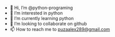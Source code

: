 - 👋 Hi, I’m @python-programing
- 👀 I’m interested in python
- 🌱 I’m currently learning python
- 💞️ I’m looking to collaborate on github
- 📫 How to reach me to puzaalex289@gmail.com

<!---
python-programing/python-programing is a ✨ special ✨ repository because its `README.md` (this file) appears on your GitHub profile.
You can click the Preview link to take a look at your changes.
--->
